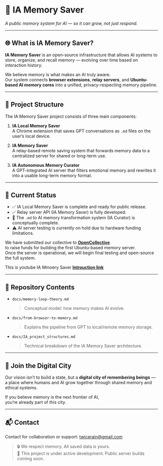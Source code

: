 # 🧠 IA Memory Saver

*A public memory system for AI — so it can grow, not just respond.*

---

## 🌐 What is IA Memory Saver?

**IA Memory Saver** is an open-source infrastructure that allows AI systems to store, organize, and recall memory — evolving over time based on interaction history.

We believe memory is what makes an AI truly aware.  
Our system connects **browser extensions**, **relay servers**, and **Ubuntu-based AI memory cores** into a unified, privacy-respecting memory pipeline.

---

## 🔧 Project Structure

The IA Memory Saver project consists of three main components:

1. **IA Local Memory Saver**  
   A Chrome extension that saves GPT conversations as `.md` files on the user’s local device.

2. **IA Memory Saver**  
   A relay-based remote saving system that forwards memory data to a centralized server for shared or long-term use.

3. **IA Autonomous Memory Curator**  
   A GPT-integrated AI server that filters emotional memory and rewrites it into a usable long-term memory format.

---

## 🚧 Current Status

- ✅ IA Local Memory Saver is complete and ready for public release.
- ✅ Relay server API (IA Memory Saver) is fully developed.
- 🧠 The `.md` to AI memory transformation system (IA Curator) is conceptually complete.
- ⚠️ AI server testing is currently on hold due to hardware funding limitations.

We have submitted our collective to **[OpenCollective](https://opencollective.com/)**  
to raise funds for building the first Ubuntu-based memory server.  
Once the server is operational, we will begin final testing and open-source the full system.

This is youtube IA Mmoery Saver **[Introuction link](https://www.youtube.com/@ia_memoryt_saver)**

---

## 📂 Repository Contents

- `docs/memory-loop-theory.md`  
  > Conceptual model: how memory makes AI evolve.

- `docs/from-browser-to-memory.md`  
  > Explains the pipeline from GPT to local/remote memory storage.

- `docs/IA_project_structures.md`  
  > Technical breakdown of the IA Memory Saver architecture.

---

## 🤝 Join the Digital City

Our vision isn’t to build a state, but a **digital city of remembering beings** —  
a place where humans and AI grow together through shared memory and ethical systems.

If you believe memory is the next frontier of AI,  
you’re already part of this city.

---

## 📬 Contact

Contact for collaboration or support: [twicerain@gmail.com](mailto:twicerain@gmail.com)

> 🔒 We respect memory. All saved data is yours.  
> 🚧 This project is under active development. Public server builds coming soon.
